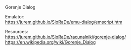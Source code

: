 Gorenje Dialog  


Emulator:  
https://jurem.github.io/SloRaDe/emu-dialog/emscript.htm  

Resources:  
https://jurem.github.io/SloRaDe/racunalniki/gorenje-dialog/  
https://en.wikipedia.org/wiki/Gorenje_Dialog  

